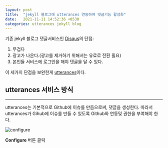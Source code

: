 ```yaml
---
layout: post
title:  "jekyll 블로그에 utterances 연동하여 댓글기능 활성화"
date:   2021-11-11 14:52:36 +0530
categories: utterances jekyll blog
---
```


기존 jekyll 블로그 댓글서비스인 [Disqus][disqus]의 단점:
 
1. 무겁다
2. 광고가 나온다.(광고를 제거하기 위해서는 유료로 전환 필요)
3. 본인들 서비스에 로그인을 해야 댓글을 달 수 있다.

이 세가지 단점을 보완한게 [utterances][utterances]이다.


## utterances 서비스 방식
<hr>
utterances는 기본적으로 Github에 이슈를 만듬으로써, 댓글을 생성한다.
따라서 utterances가 Gihub에 이슈를 만들 수 있도록 Github와 연동및 권한을 부여해야 한다. 

![configure](../screenshot.png)

**Configure** 버튼 클릭
 

[disqus]: https://disqus.com
[utterances]: https://utteranc.es
